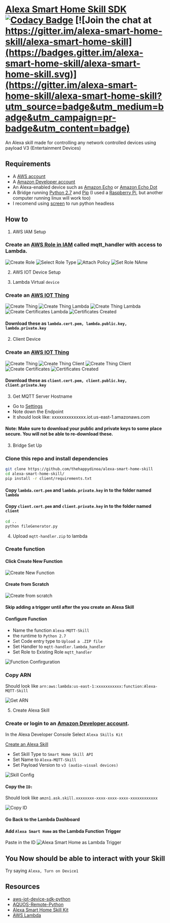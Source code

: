 # [Alexa Smart Home Skill SDK](https://thehappydinoa.github.io/alexa-smart-home-skill/) [![Codacy Badge](https://api.codacy.com/project/badge/Grade/7018503e342543838744da9b91ae23d7)](https://www.codacy.com/app/thehappydinoa/alexa-smart-home-skill?utm_source=github.com&amp;utm_medium=referral&amp;utm_content=thehappydinoa/alexa-smart-home-skill&amp;utm_campaign=Badge_Grade) [![Join the chat at https://gitter.im/alexa-smart-home-skill/alexa-smart-home-skill](https://badges.gitter.im/alexa-smart-home-skill/alexa-smart-home-skill.svg)](https://gitter.im/alexa-smart-home-skill/alexa-smart-home-skill?utm_source=badge&utm_medium=badge&utm_campaign=pr-badge&utm_content=badge)
An Alexa skill made for controlling any network controlled devices using payload V3 (Entertainment Devices)

## Requirements 
* A [AWS account](https://aws.amazon.com/)
* A [Amazon Developer account](https://developer.amazon.com)
* An Alexa-enabled device such as [Amazon Echo](https://www.amazon.com/dp/B00X4WHP5E/) or [Amazon Echo Dot](https://www.amazon.com/dp/B01DFKC2SO/)
* A Bridge running [Python 2.7](https://www.python.org/downloads/) and [Pip](/installing-pip.md) (I used a [Raspberry Pi](https://www.raspberrypi.org/products/), but another computer running linux will work too)
* I recomend using [screen](/installing-screen.md) to run python headless

## How to
1. AWS IAM Setup

 ### Create an [AWS Role in IAM](https://console.aws.amazon.com/iam/homet) called mqtt_handler with access to Lambda.
![Create Role](https://s3.amazonaws.com/alexa-smart-home-skill/IAM+Management+Console+Create+new+Role+Edit.png "AWS Create Role")
![Select Role Type](https://s3.amazonaws.com/alexa-smart-home-skill/IAM+Management+Console+Select+Role+Type+Edit.png "AWS Select Role Type")
![Attach Policy](https://s3.amazonaws.com/alexa-smart-home-skill/IAM+Management+Console+Attach+Policy.png "AWS Attach Policy")
![Set Role NAme](https://s3.amazonaws.com/alexa-smart-home-skill/IAM+Management+Console+Set+role+name.png "AWS Set Role Name")
     
2. AWS IOT Device Setup

1. Lambda Virtual `device` 
### Create an [AWS IOT Thing](https://console.aws.amazon.com/iotv2/home#/thinghub)
![Create Thing](https://s3.amazonaws.com/alexa-smart-home-skill/AWS+IoT+Create+New+Thing.png "AWS Create IOT Thing")
![Create Thing Lambda](https://s3.amazonaws.com/alexa-smart-home-skill/AWS+IoT+Create+New+Thing_lambda.png "Lambda")
![Create Thing Lambda](https://s3.amazonaws.com/alexa-smart-home-skill/AWS+IoT+Create+New+Thing_lambda_pt2.png)
![Create Certificates Lambda](https://s3.amazonaws.com/alexa-smart-home-skill/AWS+IoT+Create+New+Thing_lambda_certificates.png)
![Certificates Created](https://s3.amazonaws.com/alexa-smart-home-skill/AWS+IoT+Create+New+Thing_lambda_certificates_created.png)
#### Download these as `lambda.cert.pem, lambda.public.key, lambda.private.key`
2. Client Device
### Create an [AWS IOT Thing](https://console.aws.amazon.com/iotv2/home#/thinghub)
![Create Thing](https://s3.amazonaws.com/alexa-smart-home-skill/AWS+IoT+Create+New+Thing_client.png "AWS Create IOT Thing")
![Create Thing Client](https://s3.amazonaws.com/alexa-smart-home-skill/AWS+IoT+Create+New+Thing_client_pt2.png "Client")
![Create Thing Client](https://s3.amazonaws.com/alexa-smart-home-skill/AWS+IoT+Create+New+Thing_client_pt3.png "Client")
![Create Certificates](https://s3.amazonaws.com/alexa-smart-home-skill/AWS+IoT+Create+New+Thing_client_certificates.png)
![Certificates Created](https://s3.amazonaws.com/alexa-smart-home-skill/AWS+IoT+Create+New+Thing_lambda_certificates_created.png "Client")
#### Download these as `client.cert.pem, client.public.key, client.private.key`
3. Get MQTT Server Hostname
* Go to [Settings](https://console.aws.amazon.com/iotv2/home#/settings)
* Note down the Endpoint
* It should look like: xxxxxxxxxxxxxx.iot.us-east-1.amazonaws.com

#### Note: Make sure to download your public and private keys to some place secure. You will not be able to re-download these.
	
3. Bridge Set Up

### Clone this repo and install dependencies
```bash
git clone https://github.com/thehappydinoa/alexa-smart-home-skill
cd alexa-smart-home-skill/
pip install -r client/requirements.txt
```
	
#### Copy `lambda.cert.pem` and `lambda.private.key` in to the folder named `lambda`

#### Copy `client.cert.pem` and `client.private.key` in to the folder named `client`
	
```bash
cd ..
python fileGenerator.py
```

4. Upload `mqtt-handler.zip` to lambda

### Create function
#### Click Create New Function
![Create New Function](https://s3.amazonaws.com/alexa-smart-home-skill/Lambda+Management+Console+Create+Function.png "Create Function")
#### Create from Scratch
![Create from scratch](https://s3.amazonaws.com/alexa-smart-home-skill/Lambda+Management+Console+From+Scratch.png "Create from scratch")
#### Skip adding a trigger until after the you create an Alexa Skill
#### Configure Function
* Name the function `Alexa-MQTT-Skill`
* the runtime to `Python 2.7`
* Set Code entry type to `Upload a .ZIP file`
* Set Handler to `mqtt-handler.lambda_handler`
* Set Role to Existing Role `mqtt_handler`
	
![Function Confirguration](https://s3.amazonaws.com/alexa-smart-home-skill/Lambda+Management+Console+Function+Config.png "Function Confirguration")
### Copy ARN
Should look like `arn:aws:lambda:us-east-1:xxxxxxxxxxx:function:Alexa-MQTT-Skill`
	
![Get ARN](https://s3.amazonaws.com/alexa-smart-home-skill/Lambda+Management+Console+Get+ARN.png "Get ARN")

5. Create Alexa Skill
	
### Create or login to an [Amazon Developer account](https://developer.amazon.com/edw/home.html#/).  
In the Alexa Developer Console Select `Alexa Skills Kit`
	
[Create an Alexa Skill](https://developer.amazon.com/public/solutions/alexa/alexa-skills-kit/docs/developing-an-alexa-skill-as-a-lambda-function) 
* Set Skill Type to `Smart Home Skill API`
* Set Name to `Alexa-MQTT-Skill`
* Set Payload Version to `v3 (audio-visual devices)`
	
![Skill Config](https://s3.amazonaws.com/alexa-smart-home-skill/Alexa+Skill+Info.png "Skill Config")
#### Copy the `ID:` 
Should look like `amzn1.ask.skill.xxxxxxxx-xxxx-xxxx-xxxx-xxxxxxxxxxxx`
	
![Copy ID](https://s3.amazonaws.com/alexa-smart-home-skill/Alexa+Skill+ID.png "Copy ID")
#### Go Back to the Lambda Dashboard
#### Add `Alexa Smart Home` as the Lambda Function Trigger
Paste in the ID
![Alexa Smart Home as Lambda Trigger](https://s3.amazonaws.com/alexa-smart-home-skill/Set+Trigger+Lambda+Function.png "Alexa Smart Home as Lambda Trigger")

## You Now should be able to interact with your Skill 
Try saying `Alexa, Turn on Device1`

## Resources
* [aws-iot-device-sdk-python](https://github.com/aws/aws-iot-device-sdk-python)
* [AQUOS-Remote-Python](https://github.com/thehappydinoa/AQUOS-Remote-Python)
* [Alexa Smart Home Skill Kit](https://developer.amazon.com/public/solutions/alexa/alexa-skills-kit/overviews/understanding-the-smart-home-skill-api)
* [AWS Lambda](http://docs.aws.amazon.com/lambda/latest/dg/welcome.html)
